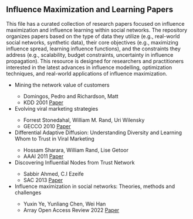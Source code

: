 ## Influence Maximization and Learning Papers

This file has a curated collection of research papers focused on influence maximization and influence learning within social networks. 
The repository organizes papers based on the type of data they utilize (e.g., real-world social networks, synthetic data), their core objectives (e.g., maximizing influence spread, learning influence functions), and the constraints they address (e.g., scalability, budget constraints, uncertainty in influence propagation). 
This resource is designed for researchers and practitioners interested in the latest advances in influence modelling, optimization techniques, and real-world applications of influence maximization.


<ul>
  <li>Mining the network value of customers</li>
  <ul>
      <li>Domingos, Pedro and Richardson, Matt</li>
      <li>KDD 2001 <a href="https://homes.cs.washington.edu/~pedrod/papers/kdd01a.pdf">Paper</a></li>
  </ul>
  <li>Evolving viral marketing strategies</li>
  <ul>
      <li>Forrest Stonedahal, William M. Rand, Uri Wilensky</li>
      <li>GECCO 2010 <a href="https://dl.acm.org/doi/abs/10.1145/1830483.1830701">Paper</a></li>
  </ul>
  <li>Differential Adaptive Diffusion: Understanding Diversity and Learning Whom to Trust in Viral Marketing</li>
  <ul>
      <li>Hossam Sharara, William Rand, Lise Getoor</li>
      <li>AAAI 2011 <a href="https://ojs.aaai.org/index.php/ICWSM/article/view/14136/13985">Paper</a></li>
  </ul>
  <li>Discovering Influential Nodes from Trust Network</li>
  <ul>
      <li>Sabbir Ahmed, C.I Ezeife</li>
      <li>SAC 2013 <a href="https://dl.acm.org/doi/10.1145/2480362.2480389">Paper</a></li>
  </ul>
  <li>Influence maximization in social networks: Theories, methods and challenges</li>
  <ul>
      <li>Yuxin Ye, Yunliang Chen, Wei Han</li>
      <li>Array Open Access Review 2022 <a href="https://www.sciencedirect.com/science/article/pii/S2590005622000972">Paper</a></li>
  </ul>
</ul>


